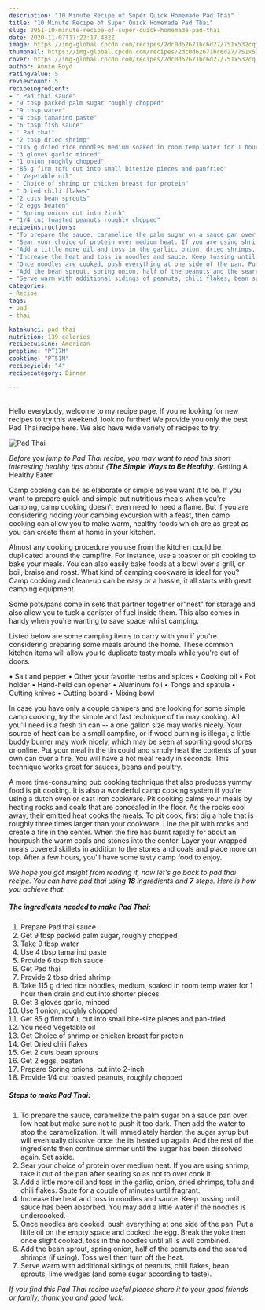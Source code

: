 ```yaml
---
description: "10 Minute Recipe of Super Quick Homemade Pad Thai"
title: "10 Minute Recipe of Super Quick Homemade Pad Thai"
slug: 2951-10-minute-recipe-of-super-quick-homemade-pad-thai
date: 2020-11-07T17:22:17.482Z
image: https://img-global.cpcdn.com/recipes/2dc0d62671bc6d27/751x532cq70/pad-thai-recipe-main-photo.jpg
thumbnail: https://img-global.cpcdn.com/recipes/2dc0d62671bc6d27/751x532cq70/pad-thai-recipe-main-photo.jpg
cover: https://img-global.cpcdn.com/recipes/2dc0d62671bc6d27/751x532cq70/pad-thai-recipe-main-photo.jpg
author: Annie Boyd
ratingvalue: 5
reviewcount: 5
recipeingredient:
- " Pad thai sauce"
- "9 tbsp packed palm sugar roughly chopped"
- "9 tbsp water"
- "4 tbsp tamarind paste"
- "6 tbsp fish sauce"
- " Pad thai"
- "2 tbsp dried shrimp"
- "115 g dried rice noodles medium soaked in room temp water for 1 hour then drain and cut into shorter pieces"
- "3 gloves garlic minced"
- "1 onion roughly chopped"
- "85 g firm tofu cut into small bitesize pieces and panfried"
- " Vegetable oil"
- " Choice of shrimp or chicken breast for protein"
- " Dried chili flakes"
- "2 cuts bean sprouts"
- "2 eggs beaten"
- " Spring onions cut into 2inch"
- "1/4 cut toasted peanuts roughly chopped"
recipeinstructions:
- "To prepare the sauce, caramelize the palm sugar on a sauce pan over low heat but make sure not to push it too dark. Then add the water to stop the caramelization. It will immediately harden the sugar syrup but will eventually dissolve once the its heated up again. Add the rest of the ingredients then continue simmer until the sugar has been dissolved again. Set aside."
- "Sear your choice of protein over medium heat. If you are using shrimp, take it out of the pan after searing so as not to over cook it."
- "Add a little more oil and toss in the garlic, onion, dried shrimps, tofu and chili flakes. Saute for a couple of minutes until fragrant."
- "Increase the heat and toss in noodles and sauce. Keep tossing until sauce has been absorbed. You may add a little water if the noodles is undercooked."
- "Once noodles are cooked, push everything at one side of the pan. Put a little oil on the empty space and cooked the egg. Break the yoke then once slight cooked, toss in the noodles until all is well combined."
- "Add the bean sprout, spring onion, half of the peanuts and the seared shrimps (if using). Toss well then turn off the heat."
- "Serve warm with additional sidings of peanuts, chili flakes, bean sprouts, lime wedges (and some sugar according to taste)."
categories:
- Recipe
tags:
- pad
- thai

katakunci: pad thai 
nutrition: 139 calories
recipecuisine: American
preptime: "PT17M"
cooktime: "PT51M"
recipeyield: "4"
recipecategory: Dinner

---
```

<br>
Hello everybody, welcome to my recipe page, If you're looking for new recipes to try this weekend, look no further! We provide you only the best Pad Thai recipe here. We also have wide variety of recipes to try.
<br>


![Pad Thai](https://img-global.cpcdn.com/recipes/2dc0d62671bc6d27/751x532cq70/pad-thai-recipe-main-photo.jpg)

<i>Before you jump to Pad Thai recipe, you may want to read this short interesting healthy tips about {<strong>The Simple Ways to Be Healthy</strong>.</i>
Getting A Healthy Eater

    
Camp cooking can be as elaborate or simple as you want it to be. If you want to prepare quick and simple but nutritious meals when you're camping, camp cooking doesn't even need to need a flame. But if you are considering ridding your camping excursion with a feast, then camp cooking can allow you to make warm, healthy foods which are as great as you can create them at home in your kitchen.

 Almost any cooking procedure you use from the kitchen could be duplicated around the campfire. For instance, use a toaster or pit cooking to bake your meals. You can also easily bake foods at a bowl over a grill, or boil, braise and roast. What kind of camping cookware is ideal for you? Camp cooking and clean-up can be easy or a hassle, it all starts with great camping equipment.

Some pots/pans come in sets that partner together or"nest" for storage and also allow you to tuck a canister of fuel inside them. This also comes in handy when you're wanting to save space whilst camping.

Listed below are some camping items to carry with you if you're considering preparing some meals around the home. These common kitchen items will allow you to duplicate tasty meals while you're out of doors.

• Salt and pepper
• Other your favorite herbs and spices
• Cooking oil
• Pot holder
• Hand-held can opener
• Aluminum foil
• Tongs and spatula
• Cutting knives
• Cutting board
• Mixing bowl


In case you have only a couple campers and are looking for some simple camp cooking, try the simple and fast technique of tin may cooking. All you'll need is a fresh tin can -- a one gallon size may works nicely. Your source of heat can be a small campfire, or if wood burning is illegal, a little buddy burner may work nicely, which may be seen at sporting good stores or online. Put your meal in the tin could and simply heat the contents of your own can over a fire. You will have a hot meal ready in seconds.  This technique works great for sauces, beans and poultry.

A more time-consuming pub cooking technique that also produces yummy food is pit cooking.  It is also a wonderful camp cooking system if you're using a dutch oven or cast iron cookware. Pit cooking calms your meals by heating rocks and coals that are concealed in the floor. As the rocks cool away, their emitted heat cooks the meals. To pit cook, first dig a hole that is roughly three times larger than your cookware. Line the pit with rocks and create a fire in the center. When the fire has burnt rapidly for about an hourpush the warm coals and stones into the center. Layer your wrapped meals covered skillets in addition to the stones and coals and place more on top. After a few hours, you'll have some tasty camp food to enjoy.


<i>We hope you got insight from reading it, now let's go back to pad thai recipe. You can have pad thai using <strong>18</strong> ingredients and <strong>7</strong> steps. Here is how you achieve that.
</i>

##### The ingredients needed to make Pad Thai:

1. Prepare  Pad thai sauce
1. Get 9 tbsp packed palm sugar, roughly chopped
1. Take 9 tbsp water
1. Use 4 tbsp tamarind paste
1. Provide 6 tbsp fish sauce
1. Get  Pad thai
1. Provide 2 tbsp dried shrimp
1. Take 115 g dried rice noodles, medium, soaked in room temp water for 1 hour then drain and cut into shorter pieces
1. Get 3 gloves garlic, minced
1. Use 1 onion, roughly chopped
1. Get 85 g firm tofu, cut into small bite-size pieces and pan-fried
1. You need  Vegetable oil
1. Get  Choice of shrimp or chicken breast for protein
1. Get  Dried chili flakes
1. Get 2 cuts bean sprouts
1. Get 2 eggs, beaten
1. Prepare  Spring onions, cut into 2-inch
1. Provide 1/4 cut toasted peanuts, roughly chopped


##### Steps to make Pad Thai:

1. To prepare the sauce, caramelize the palm sugar on a sauce pan over low heat but make sure not to push it too dark. Then add the water to stop the caramelization. It will immediately harden the sugar syrup but will eventually dissolve once the its heated up again. Add the rest of the ingredients then continue simmer until the sugar has been dissolved again. Set aside.
1. Sear your choice of protein over medium heat. If you are using shrimp, take it out of the pan after searing so as not to over cook it.
1. Add a little more oil and toss in the garlic, onion, dried shrimps, tofu and chili flakes. Saute for a couple of minutes until fragrant.
1. Increase the heat and toss in noodles and sauce. Keep tossing until sauce has been absorbed. You may add a little water if the noodles is undercooked.
1. Once noodles are cooked, push everything at one side of the pan. Put a little oil on the empty space and cooked the egg. Break the yoke then once slight cooked, toss in the noodles until all is well combined.
1. Add the bean sprout, spring onion, half of the peanuts and the seared shrimps (if using). Toss well then turn off the heat.
1. Serve warm with additional sidings of peanuts, chili flakes, bean sprouts, lime wedges (and some sugar according to taste).




<i>If you find this Pad Thai recipe useful please share it to your good friends or family, thank you and good luck.</i>
